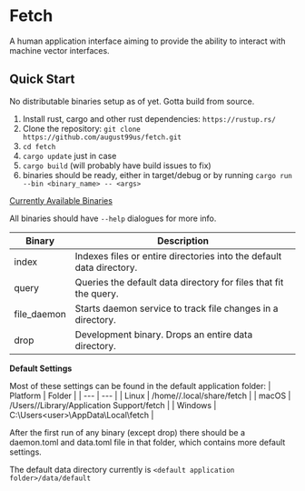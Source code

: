 # Fetch

A human application interface aiming to provide the ability to interact with machine vector interfaces.

## Quick Start

No distributable binaries setup as of yet. Gotta build from source.

1. Install rust, cargo and other rust dependencies: `https://rustup.rs/`
2. Clone the repository: `git clone https://github.com/august99us/fetch.git`
3. `cd fetch`
4. `cargo update` just in case
5. `cargo build` (will probably have build issues to fix)
6. binaries should be ready, either in target/debug or by running `cargo run --bin <binary_name> -- <args>`

<ins>Currently Available Binaries</ins>

All binaries should have `--help` dialogues for more info.

| Binary | Description |
| --- | --- |
| index | Indexes files or entire directories into the default data directory. |
| query | Queries the default data directory for files that fit the query. |
| file_daemon | Starts daemon service to track file changes in a directory. |
| drop | Development binary. Drops an entire data directory. |

**Default Settings**

Most of these settings can be found in the default application folder:
| Platform | Folder |
| --- | --- |
| Linux | /home/<user>/.local/share/fetch |
| macOS | /Users/<user>/Library/Application Support/fetch |
| Windows | C:\Users\<user>\AppData\Local\fetch |

After the first run of any binary (except drop) there should be a daemon.toml and data.toml 
file in that folder, which contains more default settings.

The default data directory currently is `<default application folder>/data/default`